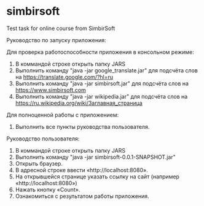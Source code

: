 # simbirsoft
Test task for online course from SimbirSoft

Руководство по запуску приложения: 

Для проверка работоспособности приложения в консольном режиме:
1) 	В коммандой строке открыть папку JARS
2) 	Выполнить команду "java -jar google_translate.jar" для подсчёта слов на https://translate.google.com/?hl=ru
3)	Выполнить команду "java -jar simbirsoft.jar" для подсчёта слов на https://www.simbirsoft.com
4)	Выполнить команду "java -jar wikipedia.jar" для подсчёта слов на  https://ru.wikipedia.org/wiki/Заглавная_страница

Для полноценной работы с приложением:
1) 	Выполнить все пункты руководства пользователя.

Руководство пользователя:
1)	В коммандой строке открыть папку JARS
2)	Выполнить команду "java -jar simbirsoft-0.0.1-SNAPSHOT.jar"
3)	Открыть браузер.
4)	В адресной строке ввести «http://localhost:8080».
5)	На открывшейся странице указать ссылку на сайт (например «http://localhost:8080»)
6)	Нажать кнопку «Count».
7)	Ознакомиться с результатом работы приложения.
